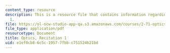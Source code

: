 ```yaml
---
content_type: resource
description: This is a resource file that contains information regarding recitation
  1.
file: https://ol-ocw-studio-app-qa.s3.amazonaws.com/courses/2-71-optics-spring-2014/e1ef0cb86c5c19577fbbc751524b21bd_MIT2_71S14_Rec1.pdf
file_type: application/pdf
resourcetype: Document
title: Optics, Recitation 1
uid: e1ef0cb8-6c5c-1957-7fbb-c751524b21bd
---
```

